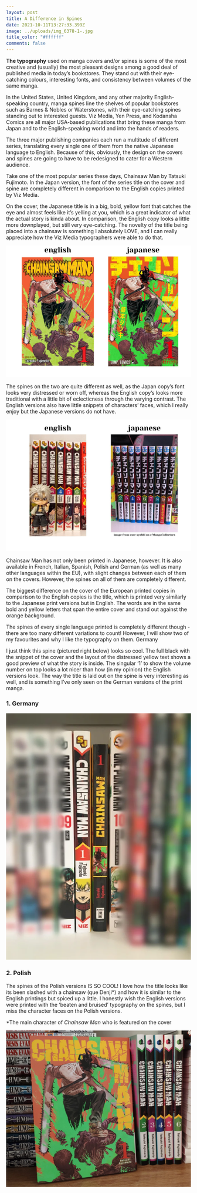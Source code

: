 ```yaml
---
layout: post
title: A Difference in Spines
date: 2021-10-11T13:27:33.399Z
image: ../uploads/img_6378-1-.jpg
title_color: "#ffffff"
comments: false
---
```

**The typography** used on manga covers and/or spines is some of the most creative and (usually) the most pleasant designs among a good deal of published media in today’s bookstores. They stand out with their eye-catching colours, interesting fonts, and consistency between volumes of the same manga.

In the United States, United Kingdom, and any other majority English-speaking country, manga spines line the shelves of popular bookstores such as Barnes & Nobles or Waterstones, with their eye-catching spines standing out to interested guests. Viz Media, Yen Press, and Kodansha Comics are all major USA-based publications that bring these manga from Japan and to the English-speaking world and into the hands of readers. 

The three major publishing companies each run a multitude of different series, translating every single one of them from the native Japanese language to English. Because of this, obviously, the design on the covers and spines are going to have to be redesigned to cater for a Western audience. 

Take one of the most popular series these days, Chainsaw Man by Tatsuki Fujimoto. In the Japan version, the font of the series title on the cover and spine are completely different in comparison to the English copies printed by Viz Media.

On the cover, the Japanese title is in a big, bold, yellow font that catches the eye and almost feels like it’s yelling at you, which is a great indicator of what the actual story is kinda about. In comparison, the English copy looks a little more downplayed, but still very eye-catching. The novelty of the title being placed into a chainsaw is something I absolutely LOVE, and I can really appreciate how the Viz Media typographers were able to do that. 

![](../uploads/0001-2.jpg "Cover Pictures are product images from amazon.co.uk")

The spines on the two are quite different as well, as the Japan copy’s font looks very distressed or worn off, whereas the English copy’s looks more traditional with a little bit of eclecticness through the varying contrast. The English versions also have little snippets of characters’ faces, which I really enjoy but the Japanese versions do not have. 

![](../uploads/0001.jpg "English spines are from my own collection, and Japanese spines are from Reddit user syubbi on r/MangaCollectors")

Chainsaw Man has not only been printed in Japanese, however. It is also available in French, Italian, Spanish, Polish and German (as well as many other languages within the EU), with slight changes between each of them on the covers. However, the spines on all of them are completely different. 

The biggest difference on the cover of the European printed copies in comparison to the English copies is the title, which is printed very similarly to the Japanese print versions but in English. The words are in the same bold and yellow letters that span the entire cover and stand out against the orange background. 

The spines of every single language printed is completely different though - there are too many different variations to count! However, I will show two of my favourites and why I like the typography on them. Germany

I just think this spine (pictured right below) looks so cool. The full black with the snippet of the cover and the layout of the distressed yellow text shows a good preview of what the story is inside. The singular ‘1’ to show the volume number on top looks a lot nicer than how (in my opinion) the English versions look. The way the title is laid out on the spine is very interesting as well, and is something I’ve only seen on the German versions of the print manga.

### 1. Germany

![](../uploads/2dnr2pxi1nu51.webp "Image from Reddit user Luke911666 on r/MangaCollectors")

### 2. Polish

The spines of the Polish versions IS SO COOL! I love how the title looks like its been slashed with a chainsaw (que Denji*) and how it is similar to the English printings but spiced up a little. I honestly wish the English versions were printed with the ‘beaten and bruised’ typography on the spines, but I miss the character faces on the Polish versions.

\*The main character of *Chainsaw Man* who is featured on the cover

![](../uploads/ilk1f3az8im71.webp "Image from Reddit user ka3one on r/ChainsawMan")